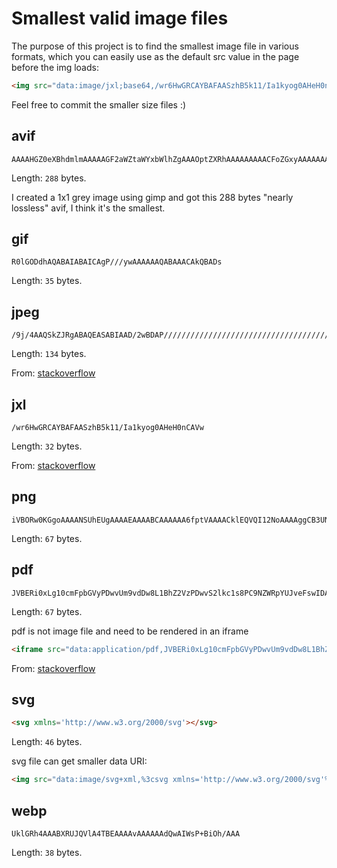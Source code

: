 # Smallest valid image files

The purpose of this project is to find the smallest image file in various formats, which you can easily use as the default src value in the page before the img loads:

```html
<img src="data:image/jxl;base64,/wr6HwGRCAYBAFAASzhB5k11/Ia1kyog0AHeH0nCAVw">
```

Feel free to commit the smaller size files :)

## avif

```base64
AAAAHGZ0eXBhdmlmAAAAAGF2aWZtaWYxbWlhZgAAAOptZXRhAAAAAAAAACFoZGxyAAAAAAAAAABwaWN0AAAAAAAAAAAAAAAAAAAAAA5waXRtAAAAAAABAAAAImlsb2MAAAAAREAAAQABAAAAAAEOAAEAAAAAAAAAEgAAACNpaW5mAAAAAAABAAAAFWluZmUCAAAAAAEAAGF2MDEAAAAAamlwcnAAAABLaXBjbwAAABNjb2xybmNseAABAA0ABoAAAAAMYXYxQ4EgAgAAAAAUaXNwZQAAAAAAAAABAAAAAQAAABBwaXhpAAAAAAMICAgAAAAXaXBtYQAAAAAAAAABAAEEAYIDBAAAABptZGF0EgAKBzgABhAQ0GkyBRAAAAtA
```

Length: `288` bytes.

I created a 1x1 grey image using gimp and got this 288 bytes "nearly lossless" avif, I think it's the smallest.

## gif

```base64
R0lGODdhAQABAIABAICAgP///ywAAAAAAQABAAACAkQBADs
```

Length: `35` bytes.

## jpeg

```base64
/9j/4AAQSkZJRgABAQEASABIAAD/2wBDAP//////////////////////////////////////////////////////////////////////////////////////wgALCAABAAEBAREA/8QAFBABAAAAAAAAAAAAAAAAAAAAAP/aAAgBAQABPxA
```

Length: `134` bytes.

From: [stackoverflow](https://stackoverflow.com/questions/70033579/smallest-valid-base64-avif-image/77829744)

## jxl

```base64
/wr6HwGRCAYBAFAASzhB5k11/Ia1kyog0AHeH0nCAVw
```

Length: `32` bytes.

From: [stackoverflow](https://stackoverflow.com/questions/70033579/smallest-valid-base64-avif-image/77829744)

## png

```base64
iVBORw0KGgoAAAANSUhEUgAAAAEAAAABCAAAAAA6fptVAAAACklEQVQI12NoAAAAggCB3UNq9AAAAABJRU5ErkJggg
```

Length: `67` bytes.

## pdf

```base64
JVBERi0xLg10cmFpbGVyPDwvUm9vdDw8L1BhZ2VzPDwvS2lkc1s8PC9NZWRpYUJveFswIDAgMyAzXT4+XT4+Pj4+Pg
```
Length: `67` bytes.

pdf is not image file and need to be rendered in an iframe

```html
<iframe src="data:application/pdf,JVBERi0xLg10cmFpbGVyPDwvUm9vdDw8L1BhZ2VzPDwvS2lkc1s8PC9NZWRpYUJveFswIDAgMyAzXT4+XT4+Pj4+Pg">
```

From: [stackoverflow](https://stackoverflow.com/questions/17279712/what-is-the-smallest-possible-valid-pdf)

## svg

```html
<svg xmlns='http://www.w3.org/2000/svg'></svg>
```
Length: `46` bytes.

svg file can get smaller data URI:

```html
<img src="data:image/svg+xml,%3csvg xmlns='http://www.w3.org/2000/svg'%3e%3c/svg%3e">
```

## webp

```base64
UklGRh4AAABXRUJQVlA4TBEAAAAvAAAAAAdQwAIWsP+BiOh/AAA
```

Length: `38` bytes.
